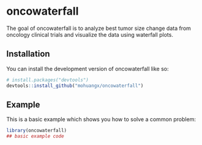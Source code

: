 
# oncowaterfall

The goal of oncowaterfall is to analyze best tumor size change data from
oncology clinical trials and visualize the data using waterfall plots.

## Installation

You can install the development version of oncowaterfall like so:

``` r
# install.packages("devtools")
devtools::install_github("mohuangx/oncowaterfall")
```

## Example

This is a basic example which shows you how to solve a common problem:

``` r
library(oncowaterfall)
## basic example code
```


